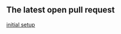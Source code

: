 ## The latest open pull request

[initial setup](https://github.com/HamzaAhmad97/math-series/pull/1)
